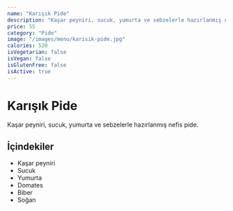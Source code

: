 ```yaml
---
name: "Karışık Pide"
description: "Kaşar peyniri, sucuk, yumurta ve sebzelerle hazırlanmış nefis pide"
price: 55
category: "Pide"
image: "/images/menu/karisik-pide.jpg"
calories: 520
isVegetarian: false
isVegan: false
isGlutenFree: false
isActive: true
---
```


# Karışık Pide

Kaşar peyniri, sucuk, yumurta ve sebzelerle hazırlanmış nefis pide.

## İçindekiler
- Kaşar peyniri
- Sucuk
- Yumurta
- Domates
- Biber
- Soğan